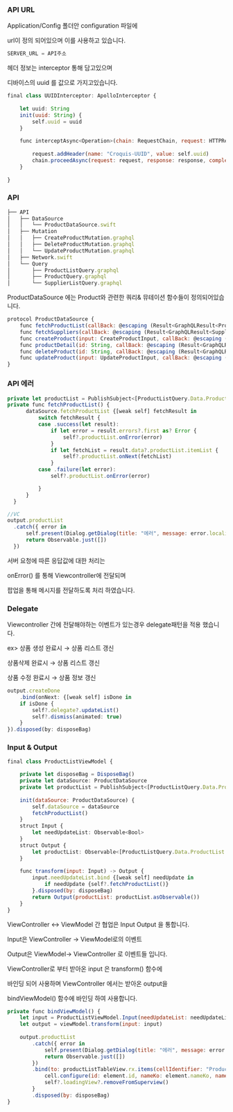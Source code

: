 ### API URL

Application/Config 폴더안 configuration 파일에

url이 정의 되어있으며 이를 사용하고 있습니다.

```jsx
SERVER_URL = API주소
```

헤더 정보는 interceptor 통해 담고있으며 

디바이스의 uuid 를 값으로 가지고있습니다.

```jsx
final class UUIDInterceptor: ApolloInterceptor {
  
    let uuid: String
    init(uuid: String) {
        self.uuid = uuid
    }
    
    func interceptAsync<Operation>(chain: RequestChain, request: HTTPRequest<Operation>, response: HTTPResponse<Operation>?, completion: @escaping (Result<GraphQLResult<Operation.Data>, Error>) -> Void) where Operation: GraphQLOperation {
        
        request.addHeader(name: "Croquis-UUID", value: self.uuid)
        chain.proceedAsync(request: request, response: response, completion: completion)
    }
    
}
```

### API

```jsx
├── API
│   ├── DataSource
│   │   └── ProductDataSource.swift
│   ├── Mutation
│   │   ├── CreateProductMutation.graphql
│   │   ├── DeleteProductMutation.graphql
│   │   └── UpdateProductMutation.graphql
│   ├── Network.swift
│   └── Query
│       ├── ProductListQuery.graphql
│       ├── ProductQuery.graphql
│       └── SupplierListQuery.graphql
```

ProductDataSource 에는 Product와 관련한 쿼리& 뮤테이션 함수들이 정의되어있습니다. 

```jsx
protocol ProductDataSource {
    func fetchProductList(callBack: @escaping (Result<GraphQLResult<ProductListQuery.Data>, Error>) -> Void )
    func fetchSuppliers(callBack: @escaping (Result<GraphQLResult<SupplierListQuery.Data>, Error>) -> Void )
    func createProduct(input: CreateProductInput, callBack: @escaping (Result<GraphQLResult<CreateProductMutation.Data>, Error>) -> Void)
    func productDetail(id: String, callBack: @escaping (Result<GraphQLResult<ProductQuery.Data>, Error>) -> Void)
    func deleteProduct(id: String, callBack: @escaping (Result<GraphQLResult<DeleteProductMutation.Data>, Error>) -> Void)
    func updateProduct(input: UpdateProductInput, callBack: @escaping (Result<GraphQLResult<UpdateProductMutation.Data>, Error>) -> Void) 
}
```

### API 에러

```jsx
private let productList = PublishSubject<[ProductListQuery.Data.ProductList.ItemList]>()
private func fetchProductList() {
      dataSource.fetchProductList {[weak self] fetchResult in
          switch fetchResult {
          case .success(let result):
              if let error = result.errors?.first as? Error {
                  self?.productList.onError(error)
              }
              if let fetchList = result.data?.productList.itemList {
                  self?.productList.onNext(fetchList)
              }
          case .failure(let error):
              self?.productList.onError(error)

          }
      }
  }

//VC
output.productList          
  .catch({ error in
      self.present(Dialog.getDialog(title: "에러", message: error.localizedDescription), animated: true)
      return Observable.just([])
  })
```

서버 요청에 따른 응답값에 대한 처리는 

onError() 를 통해 Viewcontroller에 전달되며

팝업을 통해 메시지를 전달하도록 처리 하였습니다.

### Delegate

Viewcontroller 간에 전달해야하는 이벤트가 있는경우 delegate패턴을 적용 했습니다. 

ex> 상품 생성 완료시 → 상품 리스트 갱신

 상품삭제 완료시 → 상품 리스트 갱신

상품 수정 완료시 → 상품 정보 갱신 

```jsx
output.createDone
    .bind(onNext: {[weak self] isDone in
    if isDone {
        self?.delegate?.updateList()
        self?.dismiss(animated: true)
    }
}).disposed(by: disposeBag)
```

### Input & Output

```jsx
final class ProductListViewModel {

    private let disposeBag = DisposeBag()
    private let dataSource: ProductDataSource
    private let productList = PublishSubject<[ProductListQuery.Data.ProductList.ItemList]>()
    
    init(dataSource: ProductDataSource) {
        self.dataSource = dataSource
        fetchProductList()
    }
    struct Input {
        let needUpdateList: Observable<Bool>
    }
    struct Output {
        let productList: Observable<[ProductListQuery.Data.ProductList.ItemList]>
    }
    
    func transform(input: Input) -> Output {
        input.needUpdateList.bind {[weak self] needUpdate in
            if needUpdate {self?.fetchProductList()}
        }.disposed(by: disposeBag)
        return Output(productList: productList.asObservable())
    }
}
```

ViewController ↔ ViewModel 간 협업은 Input Output 을 통합니다.

Input은 ViewController → ViewModel로의 이벤트

Output은 ViewModel→ ViewController 로 이벤트들 입니다.

ViewController로 부터 받아온 input 은 transform() 함수에

바인딩 되어 사용하며 ViewController 에서는 받아온 output을 

bindViewModel() 함수에 바인딩 하여 사용합니다.

```jsx
private func bindViewModel() {
    let input = ProductListViewModel.Input(needUpdateList: needUpdateList.asObservable())
    let output = viewModel.transform(input: input)
    
    output.productList
        .catch({ error in
            self.present(Dialog.getDialog(title: "에러", message: error.localizedDescription), animated: true)
            return Observable.just([])
        })
        .bind(to: productListTableView.rx.items(cellIdentifier: "ProductListCell", cellType: ProductListTableViewCell.self)) {[weak self] (_, element, cell) in
            cell.configure(id: element.id, nameKo: element.nameKo, nameEn: element.nameEn, price: element.price, supplier: element.supplier?.name)
            self?.loadingView?.removeFromSuperview()
        }
        .disposed(by: disposeBag)
}
```
